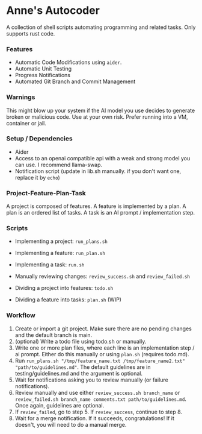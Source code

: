 # Anne's Autocoder

A collection of shell scripts automating programming and related tasks.
Only supports rust code.

### Features
- Automatic Code Modifications using `aider`.
- Automatic Unit Testing
- Progress Notifications
- Automated Git Branch and Commit Management

### Warnings
This might blow up your system if the AI model you use decides to generate broken or malicious code. Use at your own risk. Prefer running into a VM, container or jail.

### Setup / Dependencies
- Aider
- Access to an openai compatible api with a weak and strong model you can use. I recommend llama-swap.
- Notification script (update in lib.sh manually. if you don't want one, replace it by `echo`)

### Project-Feature-Plan-Task
A project is composed of features.
A feature is implemented by a plan.
A plan is an ordered list of tasks.
A task is an AI prompt / implementation step.

### Scripts
- Implementing a project: `run_plans.sh`
- Implementing a feature: `run_plan.sh`
- Implementing a task: `run.sh`

- Manually reviewing changes: `review_success.sh` and `review_failed.sh`

- Dividing a project into features: `todo.sh`
- Dividing a feature into tasks: `plan.sh` (WIP)

### Workflow
1. Create or import a git project. Make sure there are no pending changes and the default branch is main.
2. (optional) Write a todo file using todo.sh or manually.
3. Write one or more plan files, where each line is an implementation step / ai prompt. Either do this manually or using `plan.sh` (requires todo.md).
4. Run `run_plans.sh "/tmp/feature_name.txt /tmp/feature_name2.txt" "path/to/guidelines.md"`. The default guidelines are in testing/guidelines.md and the argument is optional.
5. Wait for notifications asking you to review manually (or failure notifications).
6. Review manually and use either `review_success.sh branch_name` or `review_failed.sh branch_name comments.txt path/to/guidelines.md`. Once again, guidelines are optional.
7. If `review_failed`, go to step 5. If `review_success`, continue to step 8.
8. Wait for a merge notification. If it succeeds, congratulations! If it doesn't, you will need to do a manual merge.
